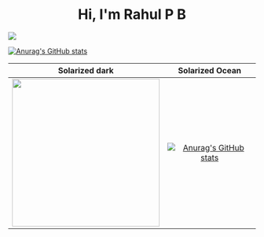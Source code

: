 <h1 align = "center"> Hi, I'm Rahul P B </h1> 

![](https://komarev.com/ghpvc/?username=rahulp3&color=blueviolet&style=plastic)


   


[![Anurag's GitHub stats](https://github-readme-stats.vercel.app/api?username=rahulp3)](https://github.com/anuraghazra/github-readme-stats)

Solarized dark             |  Solarized Ocean
:-------------------------:|:-------------------------:
  <img src ="https://images.squarespace-cdn.com/content/v1/5769fc401b631bab1addb2ab/1541580611624-TE64QGKRJG8SWAIUS7NS/ke17ZwdGBToddI8pDm48kPoswlzjSVMM-SxOp7CV59BZw-zPPgdn4jUwVcJE1ZvWQUxwkmyExglNqGp0IvTJZamWLI2zvYWH8K3-s_4yszcp2ryTI0HqTOaaUohrI8PI6FXy8c9PWtBlqAVlUS5izpdcIXDZqDYvprRqZ29Pw0o/coding-freak.gif?format=1500w" width="300" height="300">| [![Anurag's GitHub stats](https://github-readme-stats.vercel.app/api?username=rahulp3)](https://github.com/anuraghazra/github-readme-stats) 



